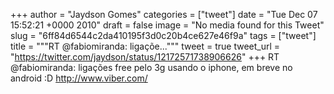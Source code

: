 
+++
author = "Jaydson Gomes"
categories = ["tweet"]
date = "Tue Dec 07 15:52:21 +0000 2010"
draft = false
image = "No media found for this Tweet"
slug = "6ff84d6544c2da410195f3d0c20b4ce627e46f9a"
tags = ["tweet"]
title = """RT @fabiomiranda: ligaçõe..."""
tweet = true
tweet_url = "https://twitter.com/jaydson/status/12172571738906626"
+++
RT @fabiomiranda: ligações free pelo 3g usando o iphone, em breve no android :D http://www.viber.com/
